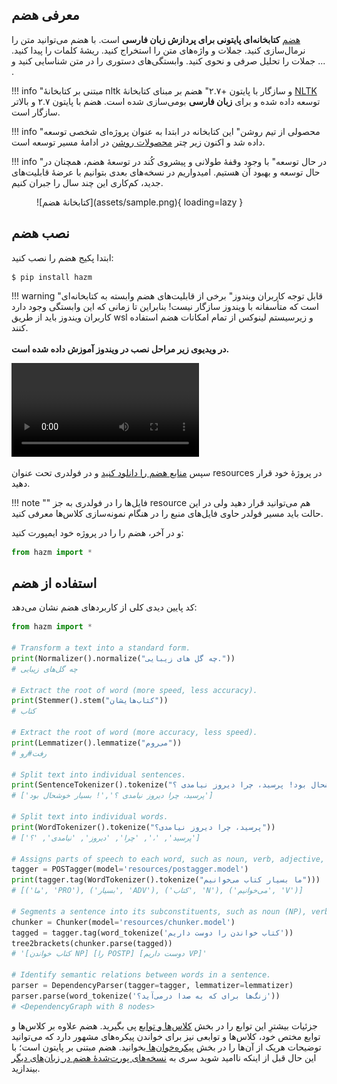 ## معرفی هضم
[هضم](https://www.roshan-ai.ir/hazm) **کتابخانه‌ای پایتونی برای پردازش زبان
فارسی** است. با هضم می‌توانید متن را نرمال‌سازی کنید. جملات و واژه‌های متن را
استخراج کنید. ریشهٔ کلمات را پیدا کنید. جملات را تحلیل صرفی و نحوی کنید.
وابستگی‌های دستوری را در متن شناسایی کنید و ... .


!!! info "مبتنی بر کتابخانهٔ nltk و سازگار با پایتون +۲.۷"
      هضم بر مبنای کتابخانهٔ [NLTK](https://www.nltk.org/) توسعه داده شده و برای
      **زبان فارسی** بومی‌سازی شده است. هضم با پایتون ۲.۷ و بالاتر سازگار است.

!!! info "محصولی از تیم روشن"
      این کتابخانه در ابتدا به عنوان پروژه‌ای شخصی توسعه داده شد و اکنون زیر چتر
      [محصولات روشن](https://www.roshan-ai.ir/) در ادامهٔ مسیر توسعه است.

!!! info "در حال توسعه"
      با وجود وقفهٔ طولانی و پیشروی کُند در توسعهٔ هضم، همچنان در حال توسعه و
      بهبود آن هستیم. امیدواریم در نسخه‌های بعدی بتوانیم با عرضهٔ قابلیت‌های
      جدید، کم‌کاری این چند سال را جبران کنیم.

<figure markdown>
  ![کتابخانهٔ هضم](assets/sample.png){ loading=lazy }
  <figcaption></figcaption>
</figure>

## نصب هضم
ابتدا پکیج هضم را نصب کنید:

``` console 
$ pip install hazm
```

!!! warning "قابل توجه کاربران ویندوز"
      برخی از قابلیت‌های هضم وابسته به کتابخانه‌ای است که متأسفانه با ویندوز
      سازگار نیست! بنابراین تا زمانی که این وابستگی وجود دارد کاربران ویندوز
      باید از طریق wsl و زیرسیستم لینوکس از تمام امکانات هضم استفاده کنند.
      <br><br>
      **در ویدیوی زیر مراحل نصب در ویندوز آموزش داده شده است.**

<video controls>
  <source src="content/Guide-to-use-hazm-on-windows.mp4" type="video/mp4">
مرورگر شما قادر به پخش این ویدیو نیست. لطفاً آن را بروزرسانی کنید.
</video>

سپس [منابع هضم را دانلود
کنید](https://github.com/sobhe/hazm/releases/download/v0.5/resources-0.5.zip) و
در فولدری تحت عنوان resources در پروژهٔ خود قرار دهید.

!!! note ""
      فایل‌ها را در فولدری به جز resource هم می‌توانید قرار دهید ولی در این حالت
      باید مسیر فولدر حاوی فایل‌های منبع را در هنگام نمونه‌سازی کلاس‌ها معرفی
      کنید.

و در آخر، هضم را را در پروژه خود ایمپورت کنید:
``` py 
from hazm import *
```

## استفاده از هضم

کد پایین دیدی کلی از کاربردهای هضم نشان می‌دهد:

``` py
from hazm import *

# Transform a text into a standard form.
print(Normalizer().normalize("چه گل های زیبایی."))
# چه گل‌های زیبایی

# Extract the root of word (more speed, less accuracy).
print(Stemmer().stem("کتاب‌هایشان"))
# کتاب

# Extract the root of word (more accuracy, less speed).
print(Lemmatizer().lemmatize("می‌روم"))
# رفت#رو

# Split text into individual sentences.
print(SentenceTokenizer().tokenize("بسیار خوشحال بود! پرسید، چرا دیروز نیامدی ؟"))
# ['پرسید، چرا دیروز نیامدی ؟','! بسیار خوشحال بود']

# Split text into individual words.
print(WordTokenizer().tokenize("پرسید، چرا دیروز نیامدی؟"))
# ['پرسید', '،', 'چرا', 'دیروز', 'نیامدی', '؟']

# Assigns parts of speech to each word, such as noun, verb, adjective, etc.
tagger = POSTagger(model='resources/postagger.model')
print(tagger.tag(WordTokenizer().tokenize("ما بسیار کتاب می‌خوانیم")))
# [('ما', 'PRO'), ('بسیار', 'ADV'), ('کتاب', 'N'), ('می‌خوانیم', 'V')]

# Segments a sentence into its subconstituents, such as noun (NP), verb (VP), etc.
chunker = Chunker(model='resources/chunker.model')
tagged = tagger.tag(word_tokenize('کتاب خواندن را دوست داریم'))
tree2brackets(chunker.parse(tagged))
# '[کتاب خواندن NP] [را POSTP] [دوست داریم VP]'

# Identify semantic relations between words in a sentence.
parser = DependencyParser(tagger=tagger, lemmatizer=lemmatizer)
parser.parse(word_tokenize('زنگ‌ها برای که به صدا درمی‌آید؟'))
# <DependencyGraph with 8 nodes>
```

جزئیات بیشترِ این توابع را در بخش [کلاس‌ها و توابع](content/modules) پی بگیرید.
هضم علاوه بر کلاس‌ها و توابع مختص خود، کلاس‌ها و توابعی نیز برای خواندن
پیکره‌های مشهور دارد که می‌توانید توضیحات هریک از آن‌ها را در بخش
[پیکره‌خوان‌ها ](content/readers)بخوانید. هضم مبتنی بر پایتون است؛ با این حال
قبل از اینکه ناامید شوید سری به [نسخه‌های پورت‌شدهٔ هضم در زبان‌های
دیگر](content/in-other-languages) بیندازید.